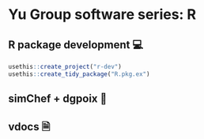 # Yu Group software series: R

## R package development 💻

```r
usethis::create_project("r-dev")
usethis::create_tidy_package("R.pkg.ex")
```

## simChef + dgpoix 🍳

## vdocs 🗎
